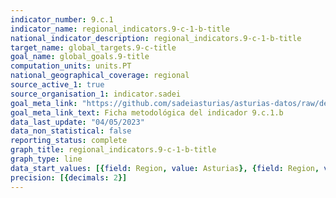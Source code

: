 ```yaml
---
indicator_number: 9.c.1
indicator_name: regional_indicators.9-c-1-b-title
national_indicator_description: regional_indicators.9-c-1-b-title
target_name: global_targets.9-c-title
goal_name: global_goals.9-title
computation_units: units.PT
national_geographical_coverage: regional
source_active_1: true
source_organisation_1: indicator.sadei
goal_meta_link: "https://github.com/sadeiasturias/asturias-datos/raw/develop/descargas/metodologia/9.c.1.b.pdf"
goal_meta_link_text: Ficha metodológica del indicador 9.c.1.b
data_last_update: "04/05/2023"
data_non_statistical: false
reporting_status: complete
graph_title: regional_indicators.9-c-1-b-title
graph_type: line
data_start_values: [{field: Region, value: Asturias}, {field: Region, value: España}]
precision: [{decimals: 2}]
---
```

